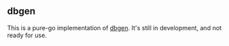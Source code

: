 dbgen
---
This is a pure-go implementation of [dbgen](https://github.com/kennytm/dbgen). It's still in development, and not ready for use.
